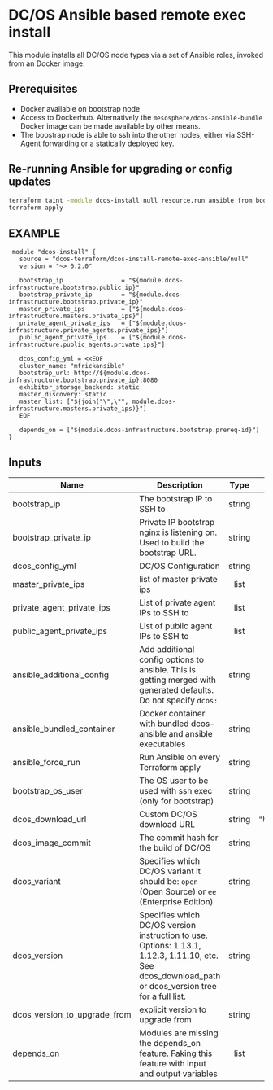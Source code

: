 # DC/OS Ansible based remote exec install

This module installs all DC/OS node types via a set of Ansible roles, invoked
from an Docker image.

## Prerequisites

* Docker available on bootstrap node
* Access to Dockerhub. Alternatively the `mesosphere/dcos-ansible-bundle` Docker image can be made available by other means.
* The boostrap node is able to ssh into the other nodes, either via SSH-Agent forwarding or a statically deployed key.

## Re-running Ansible for upgrading or config updates

```bash
terraform taint -module dcos-install null_resource.run_ansible_from_bootstrap_node_to_install_dcos
terraform apply
```

## EXAMPLE

```hcl
 module "dcos-install" {
   source = "dcos-terraform/dcos-install-remote-exec-ansible/null"
   version = "~> 0.2.0"

   bootstrap_ip                = "${module.dcos-infrastructure.bootstrap.public_ip}"
   bootstrap_private_ip        = "${module.dcos-infrastructure.bootstrap.private_ip}"
   master_private_ips          = ["${module.dcos-infrastructure.masters.private_ips}"]
   private_agent_private_ips   = ["${module.dcos-infrastructure.private_agents.private_ips}"]
   public_agent_private_ips    = ["${module.dcos-infrastructure.public_agents.private_ips}"]

   dcos_config_yml = <<EOF
   cluster_name: "mfrickansible"
   bootstrap_url: http://${module.dcos-infrastructure.bootstrap.private_ip}:8080
   exhibitor_storage_backend: static
   master_discovery: static
   master_list: ["${join("\",\"", module.dcos-infrastructure.masters.private_ips)}"]
   EOF

   depends_on = ["${module.dcos-infrastructure.bootstrap.prereq-id}"]
}
```

## Inputs

| Name | Description | Type | Default | Required |
|------|-------------|:----:|:-----:|:-----:|
| bootstrap\_ip | The bootstrap IP to SSH to | string | n/a | yes |
| bootstrap\_private\_ip | Private IP bootstrap nginx is listening on. Used to build the bootstrap URL. | string | n/a | yes |
| dcos\_config\_yml | DC/OS Configuration | string | n/a | yes |
| master\_private\_ips | list of master private ips | list | n/a | yes |
| private\_agent\_private\_ips | List of private agent IPs to SSH to | list | n/a | yes |
| public\_agent\_private\_ips | List of public agent IPs to SSH to | list | n/a | yes |
| ansible\_additional\_config | Add additional config options to ansible. This is getting merged with generated defaults. Do not specify `dcos:` | string | `""` | no |
| ansible\_bundled\_container | Docker container with bundled dcos-ansible and ansible executables | string | `"mesosphere/dcos-ansible-bundle:latest"` | no |
| ansible\_force\_run | Run Ansible on every Terraform apply | string | `"false"` | no |
| bootstrap\_os\_user | The OS user to be used with ssh exec (only for bootstrap) | string | `"centos"` | no |
| dcos\_download\_url | Custom DC/OS download URL | string | `"https://downloads.dcos.io/dcos/stable/dcos_generate_config.sh"` | no |
| dcos\_image\_commit | The commit hash for the build of DC/OS | string | `""` | no |
| dcos\_variant | Specifies which DC/OS variant it should be: `open` (Open Source) or `ee` (Enterprise Edition) | string | `"open"` | no |
| dcos\_version | Specifies which DC/OS version instruction to use. Options: 1.13.1, 1.12.3, 1.11.10, etc. See dcos_download_path or dcos_version tree for a full list. | string | `"1.13.1"` | no |
| dcos\_version\_to\_upgrade\_from | explicit version to upgrade from | string | `"1.13.0"` | no |
| depends\_on | Modules are missing the depends_on feature. Faking this feature with input and output variables | list | `<list>` | no |

